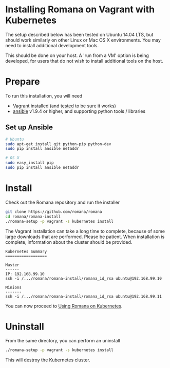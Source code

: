 # Installing Romana on Vagrant with Kubernetes

The setup described below has been tested on Ubuntu 14.04 LTS, but should work similarly on other Linux or Mac OS X environments.
You may need to install additional development tools.

This should be done on your host. A 'run from a VM' option is being developed, for users that do not wish to install additional tools on the host.

# Prepare

To run this installation, you will need
* [Vagrant](https://www.vagrantup.com/downloads.html) installed (and [tested](https://www.vagrantup.com/docs/getting-started/) to be sure it works)
* [ansible](https://www.ansible.com) v1.9.4 or higher, and supporting python tools / libraries

## Set up Ansible

```bash
# Ubuntu
sudo apt-get install git python-pip python-dev
sudo pip install ansible netaddr

# OS X
sudo easy_install pip
sudo pip install ansible netaddr
```

# Install

Check out the Romana repository and run the installer
```bash
git clone https://github.com/romana/romana
cd romana/romana-install
./romana-setup -p vagrant -s kubernetes install
```

The Vagrant installation can take a long time to complete, because of some large downloads that are performed. Please be patient. When installation is complete, information about the cluster should be provided.
```sh-session
Kubernetes Summary
==================

Master
------
IP: 192.168.99.10
ssh -i /.../romana/romana-install/romana_id_rsa ubuntu@192.168.99.10

Minions
-------
ssh -i /.../romana/romana-install/romana_id_rsa ubuntu@192.168.99.11
```

You can now proceed to [Using Romana on Kubernetes](romana_kubernetes.md).

# Uninstall

From the same directory, you can perform an uninstall
```bash
./romana-setup -p vagrant -s kubernetes install
```

This will destroy the Kubernetes cluster.
